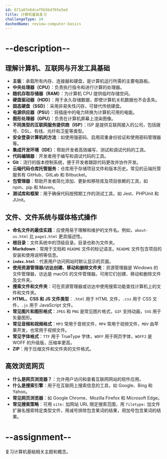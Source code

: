 ```yaml
---
id: 671a87e6dcef5b5bd765e5ed
title: 计算机基础复习
challengeType: 24
dashedName: review-computer-basics
---
```


# --description--

## 理解计算机、互联网与开发工具基础

- **主板**：承载所有内存、连接器和硬盘，是计算机运行所需的主要电路板。
- **中央处理器（CPU）**：负责执行指令和进行计算的处理器。
- **随机存取存储器（RAM）**：为计算机 CPU 提供临时存储空间。
- **硬盘驱动器（HDD）**：用于永久存储数据，即使计算机关机数据也不会丢失。
- **固态硬盘（SSD）**：采用非易失性闪存，可替代传统硬盘。
- **电源供应器（PSU）**：将插座中的电力转换为计算机可用的电能。
- **图形处理器（GPU）**：负责在计算机屏幕上渲染图像。
- **不同类型的互联网服务提供商（ISP）**：ISP 是提供互联网接入的公司，包括拨号、DSL、有线、光纤和卫星等类型。
- **安全登录计算机的方法**：如使用强密码、启用双重身份验证和使用密码管理器等。
- **集成开发环境（IDE）**：帮助开发者高效编写、测试和调试代码的工具。
- **代码编辑器**：开发者用于编写和调试代码的工具。
- **Git**：流行的版本控制系统，便于开发者跟踪代码更改并协作开发。
- **云端代码仓库托管服务**：仓库用于存储项目文件和版本历史。常见的云端托管服务有 GitHub、GitLab 和 Bitbucket。
- **包管理器**：帮助开发者简化添加、更新和移除库及项目依赖的工具，如 npm、pip 和 Maven。
- **测试库和框架**：用于确保代码按预期工作的测试工具，如 Jest、PHPUnit 和 JUnit。

## 文件、文件系统与媒体格式操作

- **命名文件的最佳实践**：应使用易于理解和维护的文件名。例如，`about-us.html` 比 `page1.html` 更具描述性。
- **根目录**：文件系统中的顶级目录。目录也称为文件夹。
- **Markdown**：常用于文档和 `README` 文件的标记语言。`README` 文件包含项目的安装和使用说明等信息。
- **`index.html`**：代表用户访问网站时默认显示的页面。
- **使用资源管理器/访达创建、移动和删除文件夹**：资源管理器是 Windows 的文件管理器，访达是 macOS 的文件管理器。可用它们创建、移动和删除文件及文件夹。
- **搜索文件和文件夹**：可在资源管理器或访达中使用搜索功能查找计算机上的文件和文件夹。
- **HTML、CSS 和 JS 文件类型**：`.html` 用于 HTML 文件，`.css` 用于 CSS 文件，`.js` 用于 JavaScript 文件。
- **常见图片和图形格式**：`JPEG` 和 `PNG` 是常见图片格式，`GIF` 支持动画，`SVG` 用于矢量图形。
- **常见音频和视频格式**：`MP3` 常用于音频文件，`MP4` 常用于视频文件，`MOV` 由苹果开发，也常用于视频文件。
- **常见字体格式**：`TTF` 用于 TrueType 字体，`WOFF` 用于网页字体，`WOFF2` 是 WOFF 的升级版，压缩率更高。
- **ZIP**：用于压缩文件和文件夹的文件格式。

## 高效浏览网页

- **什么是网页浏览器？**：允许用户访问和查看互联网网站的软件应用。
- **什么是搜索引擎**：用于在互联网上搜索信息的工具，如 Google、Bing 和 Yahoo。
- **常见网页浏览器**：如 Google Chrome、Mozilla Firefox 和 Microsoft Edge。
- **常见搜索策略**：可用 `site:` 加网站 URL 限定搜索范围，用 `filetype:` 加文件扩展名搜索特定类型文件，用减号排除包含某词的结果，用加号包含某词的结果。

# --assignment--

复习计算机基础相关主题和概念。

